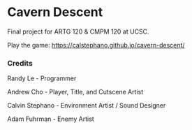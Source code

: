 # Cavern Descent

Final project for ARTG 120 & CMPM 120 at UCSC.

Play the game: https://calstephano.github.io/cavern-descent/


### Credits

Randy Le - Programmer

Andrew Cho - ​Player, Title, and Cutscene Artist

Calvin Stephano - ​Environment Artist / Sound Designer​

Adam Fuhrman - Enemy Artist​
